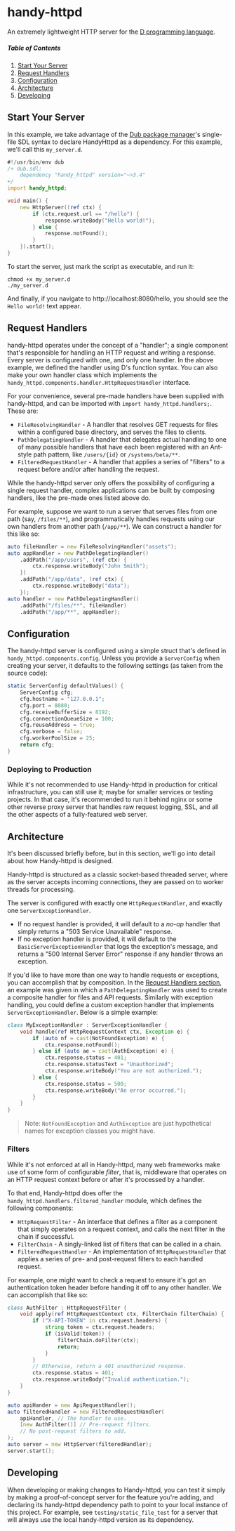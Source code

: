 # handy-httpd

An extremely lightweight HTTP server for the [D programming language](https://dlang.org/).

##### Table of Contents
1. [Start Your Server](#start-your-server)
2. [Request Handlers](#request-handlers)
3. [Configuration](#configuration)
4. [Architecture](#architecture)
5. [Developing](#developing)

## Start Your Server
In this example, we take advantage of the [Dub package manager](https://code.dlang.org/)'s single-file SDL syntax to declare HandyHttpd as a dependency. For this example, we'll call this `my_server.d`.
```d
#!/usr/bin/env dub
/+ dub.sdl:
	dependency "handy_httpd" version="~>3.4"
+/
import handy_httpd;

void main() {
	new HttpServer((ref ctx) {
		if (ctx.request.url == "/hello") {
			response.writeBody("Hello world!");
		} else {
			response.notFound();
		}
	}).start();
}
```
To start the server, just mark the script as executable, and run it:

```shell
chmod +x my_server.d
./my_server.d
```

And finally, if you navigate to http://localhost:8080/hello, you should see the `Hello world!` text appear.

## Request Handlers
handy-httpd operates under the concept of a "handler"; a single component that's responsible for handling an HTTP request and writing a response. Every server is configured with one, and only one handler. In the above example, we defined the handler using D's function syntax. You can also make your own handler class which implements the `handy_httpd.components.handler.HttpRequestHandler` interface.

For your convenience, several pre-made handlers have been supplied with handy-httpd, and can be imported with `import handy_httpd.handlers;`. These are:

- `FileResolvingHandler` - A handler that resolves GET requests for files within a configured base directory, and serves the files to clients.
- `PathDelegatingHandler` - A handler that delegates actual handling to one of many possible handlers that have each been registered with an Ant-style path pattern, like `/users/{id}` or `/systems/beta/**`.
- `FilteredRequestHandler` - A handler that applies a series of "filters" to a request before and/or after handling the request.

While the handy-httpd server only offers the possibility of configuring a single request handler, complex applications can be built by composing handlers, like the pre-made ones listed above do.

For example, suppose we want to run a server that serves files from one path (say, `/files/**`), and programmatically handles requests using our own handlers from another path (`/app/**`). We can construct a handler for this like so:
```d
auto fileHandler = new FileResolvingHandler("assets");
auto appHandler = new PathDelegatingHandler()
	.addPath("/app/users", (ref ctx) {
		ctx.response.writeBody("John Smith");
	})
	.addPath("/app/data", (ref ctx) {
		ctx.response.writeBody("data");
	});
auto handler = new PathDelegatingHandler()
	.addPath("/files/**", fileHandler)
	.addPath("/app/**", appHandler);
```

## Configuration
The handy-httpd server is configured using a simple struct that's defined in `handy_httpd.components.config`. Unless you provide a `ServerConfig` when creating your server, it defaults to the following settings (as taken from the source code):

```d
static ServerConfig defaultValues() {
	ServerConfig cfg;
	cfg.hostname = "127.0.0.1";
	cfg.port = 8080;
	cfg.receiveBufferSize = 8192;
	cfg.connectionQueueSize = 100;
	cfg.reuseAddress = true;
	cfg.verbose = false;
	cfg.workerPoolSize = 25;
	return cfg;
}
```

### Deploying to Production
While it's not recommended to use Handy-httpd in production for critical infrastructure, you can still use it; maybe for smaller services or testing projects. In that case, it's recommended to run it behind nginx or some other reverse proxy server that handles raw request logging, SSL, and all the other aspects of a fully-featured web server.

## Architecture
It's been discussed briefly before, but in this section, we'll go into detail about how Handy-httpd is designed.

Handy-httpd is structured as a classic socket-based threaded server, where as the server accepts incoming connections, they are passed on to worker threads for processing.

The server is configured with exactly one `HttpRequestHandler`, and exactly one `ServerExceptionHandler`.
- If no request handler is provided, it will default to a _no-op_ handler that simply returns a "503 Service Unavailable" response.
- If no exception handler is provided, it will default to the `BasicServerExceptionHandler` that logs the exception's message, and returns a "500 Internal Server Error" response if any handler throws an exception.

If you'd like to have more than one way to handle requests or exceptions, you can accomplish that by composition. In the [Request Handlers section](#request-handlers), an example was given in which a `PathDelegatingHandler` was used to create a composite handler for files and API requests. Similarly with exception handling, you could define a custom exception handler that implements `ServerExceptionHandler`. Below is a simple example:

```d
class MyExceptionHandler : ServerExceptionHandler {
	void handle(ref HttpRequestContext ctx, Exception e) {
		if (auto nf = cast(NotFoundException) e) {
			ctx.response.notFound();
		} else if (auto ae = cast(AuthException) e) {
			ctx.response.status = 401;
			ctx.response.statusText = "Unauthorized";
			ctx.response.writeBody("You are not authorized.");
		} else {
			ctx.response.status = 500;
			ctx.response.writeBody("An error occurred.");
		}
	}
}
```
> Note: `NotFoundException` and `AuthException` are just hypothetical names for exception classes you might have.

### Filters
While it's not enforced at all in Handy-httpd, many web frameworks make use of some form of configurable _filter_, that is, middleware that operates on an HTTP request context before or after it's processed by a handler.

To that end, Handy-httpd does offer the `handy_httpd.handlers.filtered_handler` module, which defines the following components:

- `HttpRequestFilter` - An interface that defines a filter as a component that simply operates on a request context, and calls the next filter in the chain if successful.
- `FilterChain` - A singly-linked list of filters that can be called in a chain.
- `FilteredRequestHandler` - An implementation of `HttpRequestHandler` that applies a series of pre- and post-request filters to each handled request.

For example, one might want to check a request to ensure it's got an authentication token header before handing it off to any other handler. We can accomplish that like so:

```d
class AuthFilter : HttpRequestFilter {
	void apply(ref HttpRequestContext ctx, FilterChain filterChain) {
		if ("X-API-TOKEN" in ctx.request.headers) {
			string token = ctx.request.headers;
			if (isValid(token)) {
				filterChain.doFilter(ctx);
				return;
			}
		}
		// Otherwise, return a 401 unauthorized response.
		ctx.response.status = 401;
		ctx.response.writeBody("Invalid authentication.");
	}
}

auto apiHander = new ApiRequestHandler();
auto filteredHandler = new FilteredRequestHandler(
	apiHandler, // The handler to use.
	[new AuthFilter()] // Pre-request filters.
	// No post-request filters to add.
);
auto server = new HttpServer(filteredHandler);
server.start();
```

## Developing
When developing or making changes to Handy-httpd, you can test it simply by making a proof-of-concept server for the feature you're adding, and declaring its handy-httpd dependency path to point to your local instance of this project. For example, see `testing/static_file_test` for a server that will always use the local handy-httpd version as its dependency.
